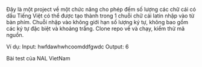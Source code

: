 Đây là một project về một chức năng cho phép đếm số lượng các chữ cái có dấu Tiếng Việt có thể được tạo thành trong 1 chuỗi chữ cái latin nhập vào từ bàn phím.
Chuỗi nhập vào không giới hạn số lượng ký tự, không bao gồm các ký tự đặc biệt và khoảng trắng.
Clone repo về và chạy, kiểm thử mã nguồn.

Ví dụ:
Input: hwfdawhwhcoomddfgwdc
Output: 6

Bài test của NAL VietNam 
